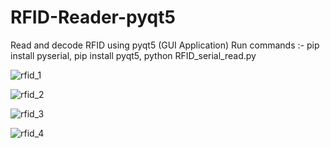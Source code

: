# RFID-Reader-pyqt5
Read and decode RFID using pyqt5 (GUI Application)
Run commands :-
pip install pyserial,
pip install pyqt5,
python  RFID_serial_read.py

![rfid_1](https://user-images.githubusercontent.com/70471587/95485015-ca6c8080-09ae-11eb-8b7c-e90fac066512.png)

![rfid_2](https://user-images.githubusercontent.com/70471587/95485135-f2f47a80-09ae-11eb-8216-88ecf745c98f.png)

![rfid_3](https://user-images.githubusercontent.com/70471587/95485144-f556d480-09ae-11eb-8349-edfee04466af.png)

![rfid_4](https://user-images.githubusercontent.com/70471587/95485146-f5ef6b00-09ae-11eb-822a-969d7eea7772.png)
